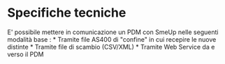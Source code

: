 # Specifiche tecniche

E' possibile mettere in comunicazione un PDM con SmeUp nelle seguenti modalità base : 
\* Tramite file AS400 di "confine" in cui recepire le nuove distinte
\* Tramite file di scambio (CSV/XML)
\* Tramite Web Service da e verso il PDM

